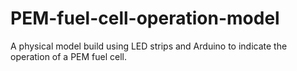 # PEM-fuel-cell-operation-model
A physical model build using LED strips and Arduino to indicate the operation of a PEM fuel cell. 
